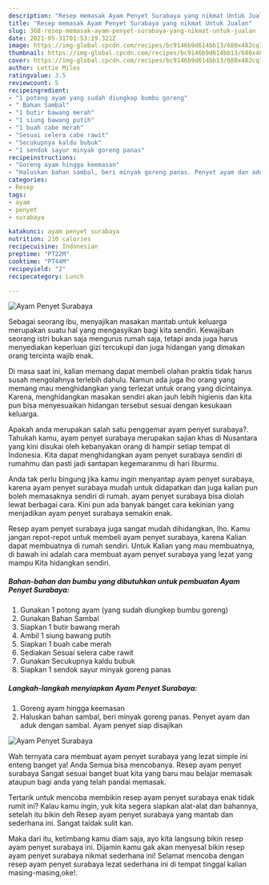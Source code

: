 ```yaml
---
description: "Resep memasak Ayam Penyet Surabaya yang nikmat Untuk Jualan"
title: "Resep memasak Ayam Penyet Surabaya yang nikmat Untuk Jualan"
slug: 368-resep-memasak-ayam-penyet-surabaya-yang-nikmat-untuk-jualan
date: 2021-05-31T01:53:19.321Z
image: https://img-global.cpcdn.com/recipes/bc9146b9d614bb13/680x482cq70/ayam-penyet-surabaya-foto-resep-utama.jpg
thumbnail: https://img-global.cpcdn.com/recipes/bc9146b9d614bb13/680x482cq70/ayam-penyet-surabaya-foto-resep-utama.jpg
cover: https://img-global.cpcdn.com/recipes/bc9146b9d614bb13/680x482cq70/ayam-penyet-surabaya-foto-resep-utama.jpg
author: Lettie Miles
ratingvalue: 3.5
reviewcount: 5
recipeingredient:
- "1 potong ayam yang sudah diungkep bumbu goreng"
- " Bahan Sambal"
- "1 butir bawang merah"
- "1 siung bawang putih"
- "1 buah cabe merah"
- "Sesuai selera cabe rawit"
- "Secukupnya kaldu bubuk"
- "1 sendok sayur minyak goreng panas"
recipeinstructions:
- "Goreng ayam hingga keemasan"
- "Haluskan bahan sambal, beri minyak goreng panas. Penyet ayam dan aduk dengan sambal. Ayam penyet siap disajikan"
categories:
- Resep
tags:
- ayam
- penyet
- surabaya

katakunci: ayam penyet surabaya 
nutrition: 210 calories
recipecuisine: Indonesian
preptime: "PT22M"
cooktime: "PT44M"
recipeyield: "2"
recipecategory: Lunch

---
```



![Ayam Penyet Surabaya](https://img-global.cpcdn.com/recipes/bc9146b9d614bb13/680x482cq70/ayam-penyet-surabaya-foto-resep-utama.jpg)

Sebagai seorang ibu, menyajikan masakan mantab untuk keluarga merupakan suatu hal yang mengasyikan bagi kita sendiri. Kewajiban seorang istri bukan saja mengurus rumah saja, tetapi anda juga harus menyediakan keperluan gizi tercukupi dan juga hidangan yang dimakan orang tercinta wajib enak.

Di masa  saat ini, kalian memang dapat membeli olahan praktis tidak harus susah mengolahnya terlebih dahulu. Namun ada juga lho orang yang memang mau menghidangkan yang terlezat untuk orang yang dicintainya. Karena, menghidangkan masakan sendiri akan jauh lebih higienis dan kita pun bisa menyesuaikan hidangan tersebut sesuai dengan kesukaan keluarga. 



Apakah anda merupakan salah satu penggemar ayam penyet surabaya?. Tahukah kamu, ayam penyet surabaya merupakan sajian khas di Nusantara yang kini disukai oleh kebanyakan orang di hampir setiap tempat di Indonesia. Kita dapat menghidangkan ayam penyet surabaya sendiri di rumahmu dan pasti jadi santapan kegemaranmu di hari liburmu.

Anda tak perlu bingung jika kamu ingin menyantap ayam penyet surabaya, karena ayam penyet surabaya mudah untuk didapatkan dan juga kalian pun boleh memasaknya sendiri di rumah. ayam penyet surabaya bisa diolah lewat berbagai cara. Kini pun ada banyak banget cara kekinian yang menjadikan ayam penyet surabaya semakin enak.

Resep ayam penyet surabaya juga sangat mudah dihidangkan, lho. Kamu jangan repot-repot untuk membeli ayam penyet surabaya, karena Kalian dapat membuatnya di rumah sendiri. Untuk Kalian yang mau membuatnya, di bawah ini adalah cara membuat ayam penyet surabaya yang lezat yang mampu Kita hidangkan sendiri.

<!--inarticleads1-->

##### Bahan-bahan dan bumbu yang dibutuhkan untuk pembuatan Ayam Penyet Surabaya:

1. Gunakan 1 potong ayam (yang sudah diungkep bumbu goreng)
1. Gunakan  Bahan Sambal
1. Siapkan 1 butir bawang merah
1. Ambil 1 siung bawang putih
1. Siapkan 1 buah cabe merah
1. Sediakan Sesuai selera cabe rawit
1. Gunakan Secukupnya kaldu bubuk
1. Siapkan 1 sendok sayur minyak goreng panas




<!--inarticleads2-->

##### Langkah-langkah menyiapkan Ayam Penyet Surabaya:

1. Goreng ayam hingga keemasan
1. Haluskan bahan sambal, beri minyak goreng panas. Penyet ayam dan aduk dengan sambal. Ayam penyet siap disajikan
<img src="https://img-global.cpcdn.com/steps/ba09f749f35f430f/160x128cq70/ayam-penyet-surabaya-langkah-memasak-2-foto.jpg" alt="Ayam Penyet Surabaya">



Wah ternyata cara membuat ayam penyet surabaya yang lezat simple ini enteng banget ya! Anda Semua bisa mencobanya. Resep ayam penyet surabaya Sangat sesuai banget buat kita yang baru mau belajar memasak ataupun bagi anda yang telah pandai memasak.

Tertarik untuk mencoba membikin resep ayam penyet surabaya enak tidak rumit ini? Kalau kamu ingin, yuk kita segera siapkan alat-alat dan bahannya, setelah itu bikin deh Resep ayam penyet surabaya yang mantab dan sederhana ini. Sangat taidak sulit kan. 

Maka dari itu, ketimbang kamu diam saja, ayo kita langsung bikin resep ayam penyet surabaya ini. Dijamin kamu gak akan menyesal bikin resep ayam penyet surabaya nikmat sederhana ini! Selamat mencoba dengan resep ayam penyet surabaya lezat sederhana ini di tempat tinggal kalian masing-masing,oke!.

